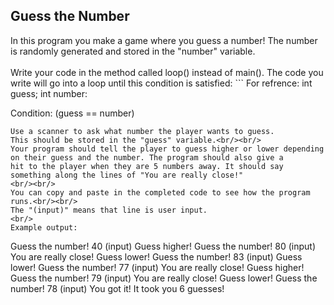 ## Guess the Number
In this program you make a game where you guess a number! The number is randomly generated and stored in the "number" variable.<br/><br/>
Write your code in the method called loop() instead of main(). The code you write will go into a loop until this condition is satisfied: ```
For refrence:
int guess;
int number:

Condition:
(guess == number)
```
Use a scanner to ask what number the player wants to guess.
This should be stored in the "guess" variable.<br/><br/>
Your program should tell the player to guess higher or lower depending on their guess and the number. The program should also give a
hit to the player when they are 5 numbers away. It should say something along the lines of "You are really close!"
<br/><br/>
You can copy and paste in the completed code to see how the program runs.<br/><br/>
The "(input)" means that line is user input.
<br/>
Example output:
```
Guess the number!
40 (input)
Guess higher!
Guess the number!
80 (input)
You are really close!
Guess lower!
Guess the number!
83 (input)
Guess lower!
Guess the number!
77 (input)
You are really close!
Guess higher!
Guess the number!
79 (input)
You are really close!
Guess lower!
Guess the number!
78 (input)
You got it! It took you 6 guesses!
```
